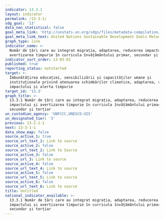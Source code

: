 ```yaml
---
indicator: 13.3.1
layout: indicator
permalink: /13-3-1/
sdg_goal: '13'
data_non_statistical: false
goal_meta_link: 'http://unstats.un.org/sdgs/files/metadata-compilation/Metadata-Goal-13.pdf'
goal_meta_link_text: United Nations Sustainable Development Goals Metadata (pdf 759kB)
graph_type: line
indicator_name: >-
  Număr de țări care au integrat migrația, adaptarea, reducerea impactului și
  avertizarea timpurie în curricula învățământului primar, secundar și terțiar
indicator_sort_order: 13-03-01
published: true
reporting_status: notstarted
target: >-
  Îmbunătățirea educației, sensibilizării și capacităților umane și
  instituționale privind atenuarea schimbărilor climatice, adaptarea, reducerea
  impactului și alerta timpurie
target_id: '13.3'
graph_title: >-
  13.3.1 Număr de țări care au integrat migrația, adaptarea, reducerea
  impactului și avertizarea timpurie în curricula învățământului primar,
  secundar și terțiar
un_custodian_agency: 'UNFCCC,UNESCO-UIS'
un_designated_tier: '3'
previous: 13-2-1-1
next: 13-3-1-1
data_show_map: false
source_active_1: true
source_url_text_1: Link to source
source_active_2: false
source_url_text_2: Link to Source
source_active_3: false
source_url_3: Link to source
source_active_4: false
source_url_text_4: Link to source
source_active_5: false
source_url_text_5: Link to source
source_active_6: false
source_url_text_6: Link to source
title: Untitled
national_indicator_available: >-
  13.3.1 Număr de țări care au integrat migrația, adaptarea, reducerea
  impactului și avertizarea timpurie în curricula învățământului primar,
  secundar și terțiar
---
```

